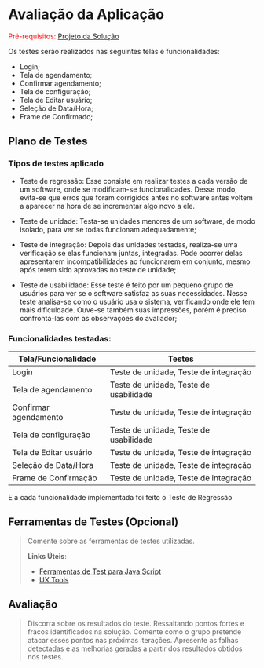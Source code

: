 # Avaliação da Aplicação

<span style="color:red">Pré-requisitos: <a href="6-Implementação.md"> Projeto da Solução</a></span>


Os testes serão realizados nas seguintes telas e funcionalidades:

- Login;
- Tela de agendamento;
- Confirmar agendamento;
- Tela de configuração;
- Tela de Editar usuário;
- Seleção de Data/Hora;
- Frame de Confirmado;

## Plano de Testes
### Tipos de testes aplicado
- Teste de regressão: Esse consiste em realizar testes a cada versão de um software, onde se modificam-se funcionalidades. Desse modo, evita-se que erros que foram corrigidos antes no software antes voltem a aparecer na hora de se incrementar algo novo a ele.

- Teste de unidade: Testa-se unidades menores de um software, de modo isolado, para ver se todas funcionam adequadamente;

- Teste de integração: Depois das unidades testadas, realiza-se uma verificação se elas funcionam juntas, integradas. Pode ocorrer delas apresentarem incompatibilidades ao funcionarem em conjunto, mesmo após terem sido aprovadas no teste de unidade;

- Teste de usabilidade: Esse teste é feito por um pequeno grupo de usuários para ver se o software satisfaz as suas necessidades.  Nesse teste analisa-se como o usuário usa o sistema, verificando onde ele tem mais dificuldade. Ouve-se também suas impressões, porém é preciso confrontá-las com as observações do avaliador;

### Funcionalidades testadas:
| Tela/Funcionalidade | Testes |
|-------------------------|-----------------------------|
| Login | Teste de unidade, Teste de integração |
| Tela de agendamento | Teste de unidade, Teste de usabilidade |
| Confirmar agendamento | Teste de unidade, Teste de integração |
| Tela de configuração | Teste de unidade, Teste de usabilidade |
| Tela de Editar usuário | Teste de unidade, Teste de integração |
| Seleção de Data/Hora | Teste de unidade, Teste de integração |
| Frame de Confirmação | Teste de unidade, Teste de integração |

E a cada funcionalidade implementada foi feito o Teste de Regressão

## Ferramentas de Testes (Opcional)

> Comente sobre as ferramentas de testes utilizadas.
> 
> **Links Úteis**:
> - [Ferramentas de Test para Java Script](https://geekflare.com/javascript-unit-testing/)
> - [UX Tools](https://uxdesign.cc/ux-user-research-and-user-testing-tools-2d339d379dc7)

## Avaliação

> Discorra sobre os resultados do teste. Ressaltando pontos fortes e
> fracos identificados na solução. Comente como o grupo pretende atacar
> esses pontos nas próximas iterações. Apresente as falhas detectadas e
> as melhorias geradas a partir dos resultados obtidos nos testes.
